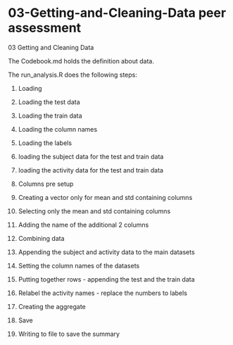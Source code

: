 03-Getting-and-Cleaning-Data peer assessment
============================

03 Getting and Cleaning Data

The Codebook.md holds the definition about data.

The run_analysis.R does the following steps:

1. Loading
  1. Loading the test data
  2. Loading the train data
  3. Loading the column names
  4. Loading the labels
  5. loading the subject data for the test and train data
  6. loading the activity data for the test and train data

2. Columns pre setup
  1. Creating a vector only for mean and std containing columns
  2. Selecting only the mean and std containing columns
  3. Adding the name of the additional 2 columns

3. Combining data
  1. Appending the subject and activity data to the main datasets
  2. Setting the column names of the datasets
  3. Putting together rows - appending the test and the train data
  4. Relabel the activity names - replace the numbers to labels
  5. Creating the aggregate

4. Save
  1. Writing to file to save the summary

